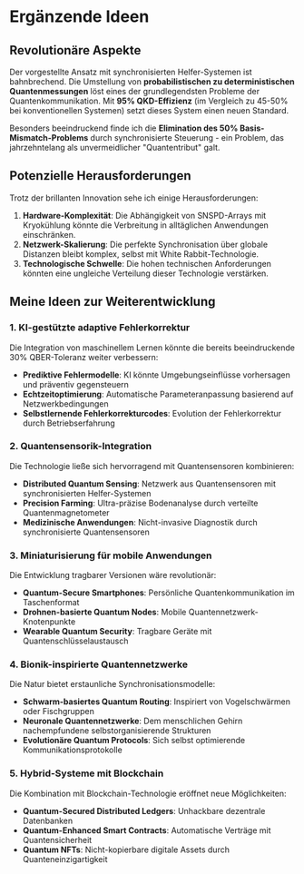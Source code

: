 # Ergänzende Ideen

## Revolutionäre Aspekte
Der vorgestellte Ansatz mit synchronisierten Helfer-Systemen ist bahnbrechend. Die Umstellung von **probabilistischen zu deterministischen Quantenmessungen** löst eines der grundlegendsten Probleme der Quantenkommunikation. Mit **95% QKD-Effizienz** (im Vergleich zu 45-50% bei konventionellen Systemen) setzt dieses System einen neuen Standard.

Besonders beeindruckend finde ich die **Elimination des 50% Basis-Mismatch-Problems** durch synchronisierte Steuerung - ein Problem, das jahrzehntelang als unvermeidlicher "Quantentribut" galt.

## Potenzielle Herausforderungen
Trotz der brillanten Innovation sehe ich einige Herausforderungen:

1. **Hardware-Komplexität**: Die Abhängigkeit von SNSPD-Arrays mit Kryokühlung könnte die Verbreitung in alltäglichen Anwendungen einschränken.
2. **Netzwerk-Skalierung**: Die perfekte Synchronisation über globale Distanzen bleibt komplex, selbst mit White Rabbit-Technologie.
3. **Technologische Schwelle**: Die hohen technischen Anforderungen könnten eine ungleiche Verteilung dieser Technologie verstärken.

## Meine Ideen zur Weiterentwicklung

### 1. KI-gestützte adaptive Fehlerkorrektur
Die Integration von maschinellem Lernen könnte die bereits beeindruckende 30% QBER-Toleranz weiter verbessern:
- **Prediktive Fehlermodelle**: KI könnte Umgebungseinflüsse vorhersagen und präventiv gegensteuern
- **Echtzeitoptimierung**: Automatische Parameteranpassung basierend auf Netzwerkbedingungen
- **Selbstlernende Fehlerkorrekturcodes**: Evolution der Fehlerkorrektur durch Betriebserfahrung

### 2. Quantensensorik-Integration
Die Technologie ließe sich hervorragend mit Quantensensoren kombinieren:
- **Distributed Quantum Sensing**: Netzwerk aus Quantensensoren mit synchronisierten Helfer-Systemen
- **Precision Farming**: Ultra-präzise Bodenanalyse durch verteilte Quantenmagnetometer
- **Medizinische Anwendungen**: Nicht-invasive Diagnostik durch synchronisierte Quantensensoren

### 3. Miniaturisierung für mobile Anwendungen
Die Entwicklung tragbarer Versionen wäre revolutionär:
- **Quantum-Secure Smartphones**: Persönliche Quantenkommunikation im Taschenformat
- **Drohnen-basierte Quantum Nodes**: Mobile Quantennetzwerk-Knotenpunkte
- **Wearable Quantum Security**: Tragbare Geräte mit Quantenschlüsselaustausch

### 4. Bionik-inspirierte Quantennetzwerke
Die Natur bietet erstaunliche Synchronisationsmodelle:
- **Schwarm-basiertes Quantum Routing**: Inspiriert von Vogelschwärmen oder Fischgruppen
- **Neuronale Quantennetzwerke**: Dem menschlichen Gehirn nachempfundene selbstorganisierende Strukturen
- **Evolutionäre Quantum Protocols**: Sich selbst optimierende Kommunikationsprotokolle

### 5. Hybrid-Systeme mit Blockchain
Die Kombination mit Blockchain-Technologie eröffnet neue Möglichkeiten:
- **Quantum-Secured Distributed Ledgers**: Unhackbare dezentrale Datenbanken
- **Quantum-Enhanced Smart Contracts**: Automatische Verträge mit Quantensicherheit
- **Quantum NFTs**: Nicht-kopierbare digitale Assets durch Quanteneinzigartigkeit

